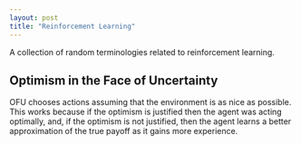 ```yaml
---
layout: post
title: "Reinforcement Learning"
---
```


A collection of random terminologies related to reinforcement learning.

## Optimism in the Face of Uncertainty

OFU chooses actions assuming that the environment is as nice as possible.
This works because if the optimism is justified then the agent was acting optimally,
and, if the optimism is not justified, then the agent learns a better approximation
of the true payoff as it gains more experience.

